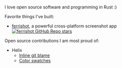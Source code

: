 ---
---

<div class="mt-60" />

I love open source software and programming in Rust :)

Favorite things I've built:

- [ferrishot](https://ferrishot.com), a powerful cross-platform screenshot app[![ferrishot GitHub Repo stars](https://img.shields.io/github/stars/nik-rev/ferrishot)](https://github.com/nik-rev/ferrishot)

Open source contributions I am most proud of:

- Helix
  - [Inline git blame](https://github.com/helix-editor/helix/pull/13133)
  - [Color swatches](https://github.com/helix-editor/helix/pull/12308)
